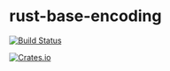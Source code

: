 # rust-base-encoding

[![Build Status](https://travis-ci.org/ThetaSinner/rust-base-encoding.svg?branch=master)](https://travis-ci.org/ThetaSinner/rust-base-encoding)

[![Crates.io](https://img.shields.io/crates/v/base-encoding.svg)](https://crates.io/crates/base-encoding)
